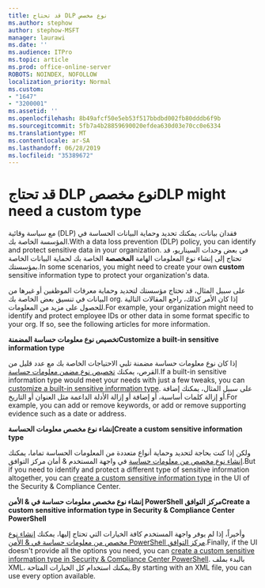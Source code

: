 ```yaml
---
title: قد تحتاج DLP نوع مخصص
ms.author: stephow
author: stephow-MSFT
manager: laurawi
ms.date: ''
ms.audience: ITPro
ms.topic: article
ms.prod: office-online-server
ROBOTS: NOINDEX, NOFOLLOW
localization_priority: Normal
ms.custom:
- "1647"
- "3200001"
ms.assetid: ''
ms.openlocfilehash: 8b49afcf50e5eb53f517bbdbd002fb80dddb6f9b
ms.sourcegitcommit: 5fb7a4b28859690020efdea630d03e70cc0e6334
ms.translationtype: MT
ms.contentlocale: ar-SA
ms.lasthandoff: 06/28/2019
ms.locfileid: "35389672"
---
```

# <a name="dlp-might-need-a-custom-type"></a><span data-ttu-id="8a069-102">قد تحتاج DLP نوع مخصص</span><span class="sxs-lookup"><span data-stu-id="8a069-102">DLP might need a custom type</span></span>

<span data-ttu-id="8a069-103">مع سياسة وقائية (DLP) فقدان بيانات، يمكنك تحديد وحماية البيانات الحساسة في المؤسسة الخاصة بك.</span><span class="sxs-lookup"><span data-stu-id="8a069-103">With a data loss prevention (DLP) policy, you can identify and protect sensitive data in your organization.</span></span> <span data-ttu-id="8a069-104">في بعض وحدات السيناريو، قد تحتاج إلى إنشاء نوع المعلومات الهامة **المخصصة** الخاصة بك لحماية البيانات الخاصة بمؤسستك.</span><span class="sxs-lookup"><span data-stu-id="8a069-104">In some scenarios, you might need to create your own **custom** sensitive information type to protect your organization's data.</span></span>

<span data-ttu-id="8a069-105">على سبيل المثال، قد تحتاج مؤسستك لتحديد وحماية معرفات الموظفين أو غيرها من البيانات في تنسيق بعض الخاصة بك org. إذا كان الأمر كذلك، راجع المقالات التالية للحصول على مزيد من المعلومات.</span><span class="sxs-lookup"><span data-stu-id="8a069-105">For example, your organization might need to identify and protect employee IDs or other data in some format specific to your org. If so, see the following articles for more information.</span></span>
  
 <span data-ttu-id="8a069-106">**تخصيص نوع معلومات حساسة المضمنة**</span><span class="sxs-lookup"><span data-stu-id="8a069-106">**Customize a built-in sensitive information type**</span></span>
  
<span data-ttu-id="8a069-107">إذا كان نوع معلومات حساسة مضمنة تلبي الاحتياجات الخاصة بك مع عدد قليل من القرص، يمكنك [تخصيص نوع مضمن معلومات حساسة](https://docs.microsoft.com/office365/securitycompliance/customize-a-built-in-sensitive-information-type).</span><span class="sxs-lookup"><span data-stu-id="8a069-107">If a built-in sensitive information type would meet your needs with just a few tweaks, you can [customize a built-in sensitive information type](https://docs.microsoft.com/office365/securitycompliance/customize-a-built-in-sensitive-information-type).</span></span> <span data-ttu-id="8a069-108">على سبيل المثال، يمكنك إضافة أو إزالة كلمات أساسية، أو إضافة أو إزالة الأدلة الداعمة مثل العنوان أو التاريخ.</span><span class="sxs-lookup"><span data-stu-id="8a069-108">For example, you can add or remove keywords, or add or remove supporting evidence such as a date or address.</span></span>
  
 <span data-ttu-id="8a069-109">**إنشاء نوع مخصص معلومات الحساسة**</span><span class="sxs-lookup"><span data-stu-id="8a069-109">**Create a custom sensitive information type**</span></span>
  
<span data-ttu-id="8a069-110">ولكن إذا كنت بحاجة لتحديد وحماية أنواع متعددة من المعلومات الحساسة تماما، يمكنك [إنشاء نوع مخصص من معلومات حساسة](https://docs.microsoft.com/office365/securitycompliance/create-a-custom-sensitive-information-type) في واجهة المستخدم & أمان مركز التوافق.</span><span class="sxs-lookup"><span data-stu-id="8a069-110">But if you need to identify and protect a different type of sensitive information altogether, you can [create a custom sensitive information type](https://docs.microsoft.com/office365/securitycompliance/create-a-custom-sensitive-information-type) in the UI of the Security & Compliance Center.</span></span>
  
<span data-ttu-id="8a069-111">**إنشاء نوع مخصص معلومات حساسة في & الأمن PowerShell مركز التوافق**</span><span class="sxs-lookup"><span data-stu-id="8a069-111">**Create a custom sensitive information type in Security & Compliance Center PowerShell**</span></span>

<span data-ttu-id="8a069-112">وأخيراً، إذا لم يوفر واجهة المستخدم كافة الخيارات التي تحتاج إليها، يمكنك [إنشاء نوع مخصص من معلومات حساسة في & الأمن PowerShell مركز التوافق](https://docs.microsoft.com/office365/securitycompliance/create-a-custom-sensitive-information-type-in-scc-powershell).</span><span class="sxs-lookup"><span data-stu-id="8a069-112">Finally, if the UI doesn't provide all the options you need, you can [create a custom sensitive information type in Security & Compliance Center PowerShell](https://docs.microsoft.com/office365/securitycompliance/create-a-custom-sensitive-information-type-in-scc-powershell).</span></span> <span data-ttu-id="8a069-113">بالبدء بملف XML، يمكنك استخدام كل الخيارات المتاحة.</span><span class="sxs-lookup"><span data-stu-id="8a069-113">By starting with an XML file, you can use every option available.</span></span>
